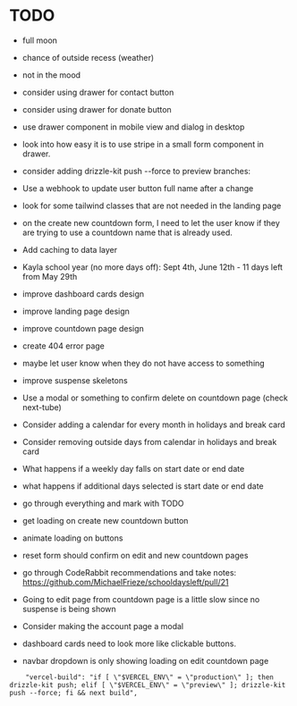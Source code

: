 # TODO

- full moon
- chance of outside recess (weather)
- not in the mood
- consider using drawer for contact button
- consider using drawer for donate button
- use drawer component in mobile view and dialog in desktop
- look into how easy it is to use stripe in a small form component in drawer.
- consider adding drizzle-kit push --force to preview branches:
- Use a webhook to update user button full name after a change
- look for some tailwind classes that are not needed in the landing page
- on the create new countdown form, I need to let the user know if they are trying to use a countdown name that is already used.
- Add caching to data layer
- Kayla school year (no more days off): Sept 4th, June 12th - 11 days left from May 29th
- improve dashboard cards design
- improve landing page design
- improve countdown page design
- create 404 error page
- maybe let user know when they do not have access to something
- improve suspense skeletons
- Use a modal or something to confirm delete on countdown page (check next-tube)
- Consider adding a calendar for every month in holidays and break card
- Consider removing outside days from calendar in holidays and break card
- What happens if a weekly day falls on start date or end date
- what happens if additional days selected is start date or end date
- go through everything and mark with TODO
- get loading on create new countdown button
- animate loading on buttons
- reset form should confirm on edit and new countdown pages

- go through CodeRabbit recommendations and take notes: https://github.com/MichaelFrieze/schooldaysleft/pull/21
- Going to edit page from countdown page is a little slow since no suspense is being shown
- Consider making the account page a modal
- dashboard cards need to look more like clickable buttons.
- navbar dropdown is only showing loading on edit countdown page

```
    "vercel-build": "if [ \"$VERCEL_ENV\" = \"production\" ]; then drizzle-kit push; elif [ \"$VERCEL_ENV\" = \"preview\" ]; drizzle-kit push --force; fi && next build",
```
